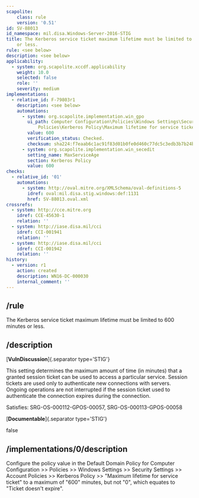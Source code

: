 ```yaml
---
scapolite:
    class: rule
    version: '0.51'
id: SV-88013
id_namespace: mil.disa.Windows-Server-2016-STIG
title: The Kerberos service ticket maximum lifetime must be limited to 600 minutes
    or less.
rule: <see below>
description: <see below>
applicability:
  - system: org.scapolite.xccdf.applicability
    weight: 10.0
    selected: false
    role: ''
    severity: medium
implementations:
  - relative_id: F-79803r1
    description: <see below>
    automations:
      - system: org.scapolite.implementation.win_gpo
        ui_path: Computer Configuration\Policies\Windows Settings\Security Settings\Account
            Policies\Kerberos Policy\Maximum lifetime for service ticket
        value: 600
        verification_status: Checked.
        checksum: sha224:f7eaab6c1ac91f83d01b0fe0d460c77dc5c3edb3b7b24bbe7156a2e2
      - system: org.scapolite.implementation.win_secedit
        setting_name: MaxServiceAge
        section: Kerberos Policy
        value: 600
checks:
  - relative_id: '01'
    automations:
      - system: http://oval.mitre.org/XMLSchema/oval-definitions-5
        idref: oval:mil.disa.stig.windows:def:1131
        href: SV-88013.oval.xml
crossrefs:
  - system: http://cce.mitre.org
    idref: CCE-45630-1
    relation: ''
  - system: http://iase.disa.mil/cci
    idref: CCI-001941
    relation: ''
  - system: http://iase.disa.mil/cci
    idref: CCI-001942
    relation: ''
history:
  - version: r1
    action: created
    description: WN16-DC-000030
    internal_comment: ''
---
```



## /rule

The Kerberos service ticket maximum lifetime must be limited to 600 minutes or less.

## /description

[**VulnDiscussion**]{.separator type='STIG'}

This setting determines the maximum amount of time (in minutes) that a granted session ticket can be used to access a particular service. Session tickets are used only to authenticate new connections with servers. Ongoing operations are not interrupted if the session ticket used to authenticate the connection expires during the connection.

Satisfies: SRG-OS-000112-GPOS-00057, SRG-OS-000113-GPOS-00058

[**Documentable**]{.separator type='STIG'}

false

## /implementations/0/description

Configure the policy value in the Default Domain Policy for Computer Configuration >> Policies >> Windows Settings >> Security Settings >> Account Policies >> Kerberos Policy >> "Maximum lifetime for service ticket" to a maximum of "600" minutes, but not "0", which equates to "Ticket doesn't expire".
